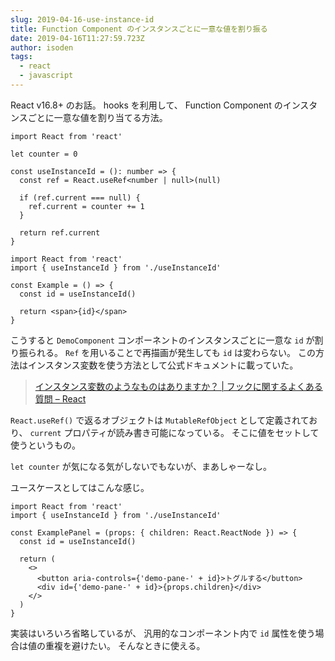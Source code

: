 ```yaml
---
slug: 2019-04-16-use-instance-id
title: Function Component のインスタンスごとに一意な値を割り振る
date: 2019-04-16T11:27:59.723Z
author: isoden
tags:
  - react
  - javascript
---
```


React v16.8+ のお話。
hooks を利用して、 Function Component のインスタンスごとに一意な値を割り当てる方法。

```tsx
import React from 'react'

let counter = 0

const useInstanceId = (): number => {
  const ref = React.useRef<number | null>(null)

  if (ref.current === null) {
    ref.current = counter += 1
  }

  return ref.current
}
```

```tsx
import React from 'react'
import { useInstanceId } from './useInstanceId'

const Example = () => {
  const id = useInstanceId()

  return <span>{id}</span>
}
```

こうすると `DemoComponent` コンポーネントのインスタンスごとに一意な `id` が割り振られる。 `Ref` を用いることで再描画が発生しても `id` は変わらない。
この方法はインスタンス変数を使う方法として公式ドキュメントに載っていた。

> <a href="https://ja.reactjs.org/docs/hooks-faq.html#is-there-something-like-instance-variables" rel="noopener noreferrer">インスタンス変数のようなものはありますか？ | フックに関するよくある質問 – React</a>

`React.useRef()` で返るオブジェクトは `MutableRefObject` として定義されており、 `current` プロパティが読み書き可能になっている。 そこに値をセットして使うというもの。

`let counter` が気になる気がしないでもないが、まあしゃーなし。

ユースケースとしてはこんな感じ。

```tsx
import React from 'react'
import { useInstanceId } from './useInstanceId'

const ExamplePanel = (props: { children: React.ReactNode }) => {
  const id = useInstanceId()

  return (
    <>
      <button aria-controls={'demo-pane-' + id}>トグルする</button>
      <div id={'demo-pane-' + id}>{props.children}</div>
    </>
  )
}
```

実装はいろいろ省略しているが、 汎用的なコンポーネント内で `id` 属性を使う場合は値の重複を避けたい。 そんなときに使える。
